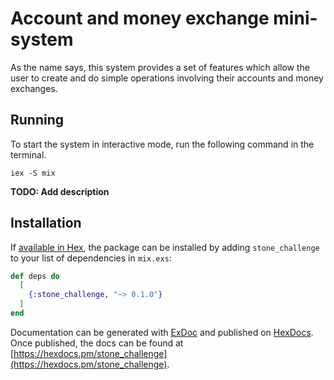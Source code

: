 # Account and money exchange mini-system

As the name says, this system provides a set of features which allow the user to create and do simple operations involving their accounts and money exchanges.

## Running

To start the system in interactive mode, run the following command in the terminal.

```
iex -S mix 

```



**TODO: Add description**

## Installation

If [available in Hex](https://hex.pm/docs/publish), the package can be installed
by adding `stone_challenge` to your list of dependencies in `mix.exs`:

```elixir
def deps do
  [
    {:stone_challenge, "~> 0.1.0"}
  ]
end
```

Documentation can be generated with [ExDoc](https://github.com/elixir-lang/ex_doc)
and published on [HexDocs](https://hexdocs.pm). Once published, the docs can
be found at [https://hexdocs.pm/stone_challenge](https://hexdocs.pm/stone_challenge).

